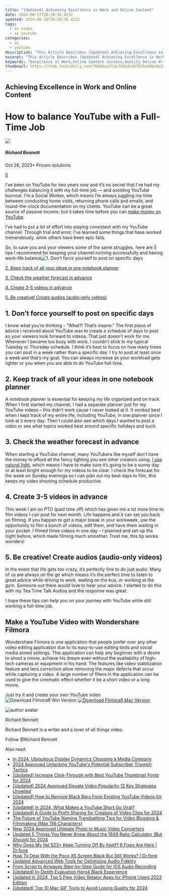 ```yaml
---
title: "[Updated] Achieving Excellence in Work and Online Content"
date: 2024-06-17T20:28:36.421Z
updated: 2024-06-18T20:28:36.421Z
tags:
  - ai video
  - ai youtube
categories:
  - ai
  - youtube
description: "This Article Describes [Updated] Achieving Excellence in Work and Online Content"
excerpt: "This Article Describes [Updated] Achieving Excellence in Work and Online Content"
keywords: "Excellence at Work,Online Content Success,Quality Online Writing,Professional Growth Online,Achievement Excellence,Peak Performance Online,Superior Content Creation"
thumbnail: https://thmb.techidaily.com/f6b66ac253e72b1db3b7035e49bd4e3f144338d6a3b54451e87f8a05d4dd9575.jpg
---
```


## Achieving Excellence in Work and Online Content

# How to balance YouTube with a Full-Time Job

![](https://images.wondershare.com/filmora/article-images/richard-bennett.jpg)

##### Richard Bennett

 Oct 26, 2023• Proven solutions

[0](#commentsBoxSeoTemplate)

I’ve been on YouTube for two years now and it’s no secret that I’ve had my challenges balancing it with my full-time job — and avoiding YouTube burnout. I’m a Social Worker, which means I’m always juggling my time between conducting home visits, returning phone calls and emails, and round-the-clock documentation on my clients. YouTube can be a great source of passive income, but it takes time before you can [make money on YouTube](https://www.filmora.io/community-blog/youtube-monetization---the-ultimate-guide-to-ad-revenue-422.html).

I’ve had to put a lot of effort into staying consistent with my YouTube channel. Through trial and error, I’ve learned some things that have worked tremendously, while others have been epic fails.

So, to save you and your viewers some of the same struggles, here are 5 tips I recommend for keeping your channel running successfully and having work-life balance![1\. Don't force yourself to post on specific days](#specificdays)

[2\. Keep track of all your ideas in one notebook planner](#notebook)

[3\. Check the weather forecast in advance](#weather)

[4\. Create 3-5 videos in advance](#createvideos)

[5. Be creative! Create audios (audio-only videos)](#createaudio)

## 1. Don’t force yourself to post on specific days

I know what you’re thinking - “What?! That’s insane.” The first piece of advice I received about YouTube was to create a schedule of days to post so your viewers look forward to videos. That just doesn’t work for me. Whenever I became too busy with work, I couldn’t stick to my typical Tuesday or Thursday schedule. I think it’s best to focus on how many times you can post in a week rather than a specific day. I try to post at least once a week and that’s my goal. You can always increase as your workload gets lighter or you when you are able to do YouTube full-time.

## 2. Keep track of all your ideas in one notebook planner

A notebook planner is essential for keeping my life organized and on track. When I first started my channel, I had a separate planner just for my YouTube videos – this didn’t work cause I never looked at it. It worked best when I kept track of my entire life, including YouTube, in one planner since I look at it every day. Then I could also see which days I wanted to post a video or see what topics worked best around specific holidays and such.

## 3. Check the weather forecast in advance

When starting a YouTube channel, many YouTubers like myself don’t have the money to afford all the fancy lighting you see other creators using. [I use natural light](https://tools.techidaily.com/wondershare/filmora/download/), which means I have to make sure it’s going to be a sunny day or at least bright enough for my videos to be clear. I check the forecast for the week on Sunday evenings so I can plan out my best days to film, this keeps my video shooting schedule productive.

## 4. Create 3-5 videos in advance

This week I am on PTO (paid time off) which has given me a lot more time to film videos I can post for next month. Life happens and it can set you back on filming. If you happen to get a major break in your workweek, use the opportunity to film a bunch of videos, edit them, and have them waiting in your pocket. I filmed three videos in one day – I planned and set-up the night before, which made filming much smoother. Trust me, this tip works wonders!

## 5. Be creative! Create audios (audio-only videos)

In the event that life gets too crazy, it’s perfectly fine to do just audio. Many of us are always on the go which means it’s the perfect time to listen to great advice while driving to work, waiting on the bus, or working at the gym. Someone out there would love to hear your advice. I started to do this with my Tea Time Talk Audios and the response was great.

I hope these tips can help you on your journey with YouTube while still working a full-time job.

## Make a YouTube Video with Wondershare Filmora

Wondershare Filmora is one application that people prefer over any other video editing application due to its easy-to-use editing tools and social media aimed settings. This application can help any beginner with a desire to shoot a movie, achieve his dream even without the availability of high-tech cameras or equipment in his hand. The features like video stabilization feature and lens correction allow removing the major defects that occur while capturing a video. A large number of filters in the application can be used to give the cinematic effect whether it be a short video or a long movie.

Just try it and create your own YouTube video![![Download Filmora9 Win Version](https://images.wondershare.com/filmora/guide/download-btn-win.jpg) ](https://tools.techidaily.com/wondershare/filmora/download/) [![Download Filmora9 Mac Version](https://images.wondershare.com/filmora/guide/download-btn-mac.jpg) ](https://tools.techidaily.com/wondershare/filmora/download/)

![author avatar](https://images.wondershare.com/filmora/article-images/richard-bennett.jpg)

Richard Bennett

Richard Bennett is a writer and a lover of all things video.

Follow @Richard Bennett


<ins class="adsbygoogle"
     style="display:block"
     data-ad-format="autorelaxed"
     data-ad-client="ca-pub-7571918770474297"
     data-ad-slot="1223367746"></ins>



<ins class="adsbygoogle"
     style="display:block"
     data-ad-client="ca-pub-7571918770474297"
     data-ad-slot="8358498916"
     data-ad-format="auto"
     data-full-width-responsive="true"></ins>

<span class="atpl-alsoreadstyle">Also read:</span>
<div><ul>
<li><a href="https://youtube-lab.techidaily.com/24-ubiquitous-display-dynamics-choosing-a-media-company/"><u>In 2024, Ubiquitous Display Dynamics  Choosing a Media Company</u></a></li>
<li><a href="https://youtube-lab.techidaily.com/approved-unlocking-youtubes-potential-subscriber-triumph-tactics/"><u>2024 Approved  Unlocking YouTube's Potential  Subscriber Triumph Tactics</u></a></li>
<li><a href="https://youtube-lab.techidaily.com/ed-increase-click-through-with-best-youtube-thumbnail-fonts-for-2024/"><u>[Updated] Increase Click-Through with Best YouTube Thumbnail Fonts for 2024</u></a></li>
<li><a href="https://youtube-lab.techidaily.com/ed-2024-approved-elevate-video-popularity-12-key-strategies-unveiled/"><u>[Updated] 2024 Approved  Elevate Video Popularity  12 Key Strategies Unveiled</u></a></li>
<li><a href="https://youtube-lab.techidaily.com/ed-how-to-remove-black-bars-from-existing-youtube-videos-for-2024/"><u>[Updated] How to Remove Black Bars From Existing YouTube Videos for 2024</u></a></li>
<li><a href="https://youtube-lab.techidaily.com/ed-in-2024-what-makes-a-youtube-short-go-viral/"><u>[Updated] In 2024, What Makes a YouTube Short Go Viral?</u></a></li>
<li><a href="https://youtube-lab.techidaily.com/ed-a-guide-to-profit-sharing-for-creators-of-video-clips-for-2024/"><u>[Updated] A Guide to Profit Sharing for Creators of Video Clips for 2024</u></a></li>
<li><a href="https://youtube-lab.techidaily.com/uture-of-youtube-naming-trendsetting-tips-for-video-blogging-and-filmmaking-max-156-characters/"><u>The Future of YouTube Naming  Trendsetting Tips for Video Blogging & Filmmaking (Max 156 Characters)</u></a></li>
<li><a href="https://smart-video-editing.techidaily.com/new-2024-approved-ultimate-photo-to-music-video-converters/"><u>New 2024 Approved Ultimate Photo to Music Video Converters</u></a></li>
<li><a href="https://video-creation-software.techidaily.com/updated-5-things-you-never-knew-about-the-16x9-ratio-calculator-but-should-for-2024/"><u>Updated 5 Things You Never Knew About the 16X9 Ratio Calculator (But Should) for 2024</u></a></li>
<li><a href="https://howto.techidaily.com/why-does-my-itel-s23plus-keep-turning-off-by-itself-6-fixes-are-here-drfone-by-drfone-fix-android-problems-fix-android-problems/"><u>Why Does My Itel S23+ Keep Turning Off By Itself? 6 Fixes Are Here | Dr.fone</u></a></li>
<li><a href="https://change-location.techidaily.com/how-to-deal-with-the-poco-x5-screen-black-but-still-works-drfone-by-drfone-fix-android-problems-fix-android-problems/"><u>How To Deal With the Poco X5 Screen Black But Still Works? | Dr.fone</u></a></li>
<li><a href="https://sound-optimizing.techidaily.com/updated-advanced-web-tools-for-optimizing-audio-fidelity/"><u>Updated Advanced Web Tools for Optimizing Audio Fidelity</u></a></li>
<li><a href="https://extra-resources.techidaily.com/from-script-to-airwaves-step-by-step-guide-for-ios-audio-recording/"><u>From Script to Airwaves  Step-by-Step Guide for iOS Audio Recording</u></a></li>
<li><a href="https://some-techniques.techidaily.com/updated-in-depth-evaluation-hero4-black-experience/"><u>[Updated] In-Depth Evaluation  Hero4 Black Experience</u></a></li>
<li><a href="https://smart-video-creator.techidaily.com/updated-in-2024-top-5-free-video-rotator-apps-for-iphone-users-2023-edition/"><u>Updated In 2024, Top 5 Free Video Rotator Apps for iPhone Users 2023 Edition</u></a></li>
<li><a href="https://on-screen-recording.techidaily.com/updated-top-10-mac-gif-tools-to-avoid-losing-quality-for-2024/"><u>[Updated] Top 10 Mac GIF Tools to Avoid Losing Quality for 2024</u></a></li>
</ul></div>
